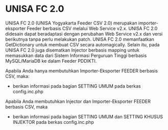 # UNISA FC 2.0
UNISA FC 2.0 (UNISA Yogyakarta Feeder CSV 2.0) merupakan importer-eksporter Feeder berbasis CSV melalui Web Service v2.x. UNISA FC 2.0 didesain dapat beradaptasi dengan perubahan Web Service v2.x dan versi berikutnya tanpa perlu melakukan patch. UNISA FC 2.0 memanfaatkan GetDictionary untuk membuat CSV secara automagically.
Selain itu, pada UNISA FC 2.0 juga disematkan Injector berbasis mapping untuk memasukkan data dari Sistem Informasi Perguruan Tinggi berbasis MySQL/MariaDB ke dalam Feeder PDDIKTI.

Apabila Anda hanya membutuhkan Importer-Eksporter FEEDER berbasis CSV, maka:
- berikan informasi pada bagian SETTING UMUM pada berkas config.inc.php

Apabila Anda membutuhkan Injector dan Importer-Eksporter FEEDER berbasis CSV, maka
- berikan informasi pada bagian SETTING UMUM dan SETTING KHUSUS INJEKTOR pada berkas config.inc.php
